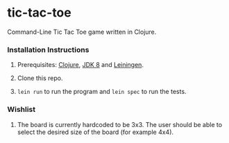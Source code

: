 # tic-tac-toe

Command-Line Tic Tac Toe game written in Clojure.

### Installation Instructions

1. Prerequisites: [Clojure](https://clojure.org/community/downloads), 
[JDK 8](https://docs.oracle.com/javase/8/docs/technotes/guides/install/install_overview.html)
 and [Leiningen](https://leiningen.org/).

2. Clone this repo.  

3. `lein run` to run the program and `lein spec` to run the tests.

### Wishlist

1. The board is currently hardcoded to be 3x3. The user should be able to select the 
desired size of the board (for example 4x4).
